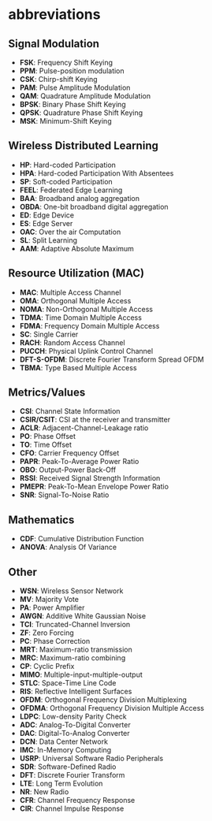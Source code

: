 # abbreviations

## Signal Modulation
* **FSK**: Frequency Shift Keying
* **PPM**: Pulse-position modulation
* **CSK**: Chirp-shift Keying
* **PAM**: Pulse Amplitude Modulation
* **QAM**: Quadrature Amplitude Modulation
* **BPSK**: Binary Phase Shift Keying
* **QPSK**: Quadrature Phase Shift Keying
* **MSK**: Minimum-Shift Keying

## Wireless Distributed Learning
* **HP**: Hard-coded Participation
* **HPA**: Hard-coded Participation With Absentees
* **SP**: Soft-coded Participation
* **FEEL**: Federated Edge Learning
* **BAA**: Broadband analog aggregation
* **OBDA**: One-bit broadband digital aggregation
* **ED**: Edge Device
* **ES**: Edge Server
* **OAC**: Over the air Computation
* **SL**: Split Learning
* **AAM**: Adaptive Absolute Maximum

## Resource Utilization (MAC)
* **MAC**: Multiple Access Channel
* **OMA**: Orthogonal Multiple Access
* **NOMA**: Non-Orthogonal Multiple Access
* **TDMA**: Time Domain Multiple Access
* **FDMA**: Frequency Domain Multiple Access
* **SC**: Single Carrier
* **RACH**: Random Access Channel
* **PUCCH**: Physical Uplink Control Channel
* **DFT-S-OFDM**: Discrete Fourier Transform Spread OFDM
* **TBMA**: Type Based Multiple Access

## Metrics/Values
* **CSI**: Channel State Information
* **CSIR/CSIT**: CSI at the receiver and transmitter
* **ACLR**: Adjacent-Channel-Leakage ratio
* **PO**: Phase Offset
* **TO**: Time Offset
* **CFO**: Carrier Frequency Offset
* **PAPR**: Peak-To-Average Power Ratio
* **OBO**: Output-Power Back-Off
* **RSSI**: Received Signal Strength Information
* **PMEPR**: Peak-To-Mean Envelope Power Ratio
* **SNR**: Signal-To-Noise Ratio

## Mathematics
* **CDF**: Cumulative Distribution Function
* **ANOVA**: Analysis Of Variance

## Other
* **WSN**: Wireless Sensor Network
* **MV**: Majority Vote
* **PA**: Power Amplifier
* **AWGN**: Additive White Gaussian Noise
* **TCI**: Truncated-Channel Inversion
* **ZF**: Zero Forcing
* **PC**: Phase Correction
* **MRT**: Maximum-ratio transmission
* **MRC**: Maximum-ratio combining
* **CP**: Cyclic Prefix
* **MIMO**: Multiple-input-multiple-output
* **STLC**: Space-Time Line Code
* **RIS**: Reflective Intelligent Surfaces
* **OFDM**: Orthogonal Frequency Division Multiplexing
* **OFDMA**: Orthogonal Frequency Division Multiple Access
* **LDPC**: Low-density Parity Check
* **ADC**: Analog-To-Digital Converter
* **DAC**: Digital-To-Analog Converter
* **DCN**: Data Center Network
* **IMC**: In-Memory Computing
* **USRP**: Universal Software Radio Peripherals
* **SDR**: Software-Defined Radio
* **DFT**: Discrete Fourier Transform
* **LTE**: Long Term Evolution
* **NR**: New Radio
* **CFR**: Channel Frequency Response
* **CIR**: Channel Impulse Response
